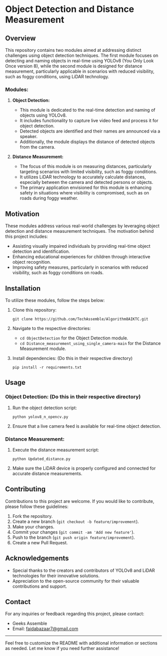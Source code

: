 # Object Detection and Distance Measurement

## Overview

This repository contains two modules aimed at addressing distinct challenges using object detection techniques. The first module focuses on detecting and naming objects in real-time using YOLOv8 (You Only Look Once version 8), while the second module is designed for distance measurement, particularly applicable in scenarios with reduced visibility, such as foggy conditions, using LiDAR technology.

### Modules:

1. **Object Detection:**
    - This module is dedicated to the real-time detection and naming of objects using YOLOv8.
    - It includes functionality to capture live video feed and process it for object detection.
    - Detected objects are identified and their names are announced via a speaker.
    - Additionally, the module displays the distance of detected objects from the camera.

2. **Distance Measurement:**
    - The focus of this module is on measuring distances, particularly targeting scenarios with limited visibility, such as foggy conditions.
    - It utilizes LiDAR technology to accurately calculate distances, especially between the camera and detected persons or objects.
    - The primary application envisioned for this module is enhancing safety in situations where visibility is compromised, such as on roads during foggy weather.

## Motivation

These modules address various real-world challenges by leveraging object detection and distance measurement techniques. The motivation behind this project includes:

- Assisting visually impaired individuals by providing real-time object detection and identification.
- Enhancing educational experiences for children through interactive object recognition.
- Improving safety measures, particularly in scenarios with reduced visibility, such as foggy conditions on roads.

## Installation

To utilize these modules, follow the steps below:

1. Clone this repository:
    ```
    git clone https://github.com/TechAssemble/Algorithm8AIKTC.git
    ```

2. Navigate to the respective directories:
    - `cd ObjectDetection` for the Object Detection module.
    - `cd Distance_measurement_using_single_camera-main` for the Distance Measurement module.

3. Install dependencies: (Do this in their respective directory)
    ```
    pip install -r requirements.txt
    ```

## Usage

### Object Detection: (Do this in their respective directory)

1. Run the object detection script:
    ```
    python yolov8_n_opencv.py
    ```

2. Ensure that a live camera feed is available for real-time object detection.

### Distance Measurement:

1. Execute the distance measurement script:
    ```
    python Updated_distance.py
    ```

2. Make sure the LiDAR device is properly configured and connected for accurate distance measurements.

## Contributing

Contributions to this project are welcome. If you would like to contribute, please follow these guidelines:

1. Fork the repository.
2. Create a new branch (`git checkout -b feature/improvement`).
3. Make your changes.
4. Commit your changes (`git commit -am 'Add new feature'`).
5. Push to the branch (`git push origin feature/improvement`).
6. Create a new Pull Request.

## Acknowledgements

- Special thanks to the creators and contributors of YOLOv8 and LiDAR technologies for their innovative solutions.
- Appreciation to the open-source community for their valuable contributions and support.

## Contact

For any inquiries or feedback regarding this project, please contact:

- Geeks Assemble
- Email: faidabazaar7@gmail.com

---

Feel free to customize the README with additional information or sections as needed. Let me know if you need further assistance!

